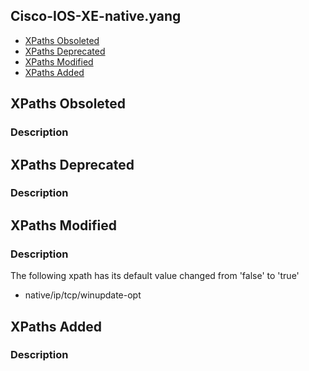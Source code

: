 ## Cisco-IOS-XE-native.yang


- [XPaths Obsoleted](#xpaths-obsoleted)
- [XPaths Deprecated](#xpaths-deprecated)
- [XPaths Modified](#xpaths-modified)
- [XPaths Added](#xpaths-added)

## XPaths Obsoleted

### Description

## XPaths Deprecated

### Description

## XPaths Modified

### Description
The following xpath has its default value changed from 'false' to 'true'
* native/ip/tcp/winupdate-opt

## XPaths Added

### Description

